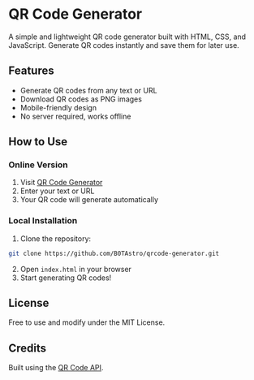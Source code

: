 # QR Code Generator

A simple and lightweight QR code generator built with HTML, CSS, and JavaScript. Generate QR codes instantly and save them for later use.

## Features
- Generate QR codes from any text or URL
- Download QR codes as PNG images
- Mobile-friendly design
- No server required, works offline

## How to Use

### Online Version
1. Visit [QR Code Generator](https://b0tastro.github.io/qrcode-generator/)
2. Enter your text or URL
3. Your QR code will generate automatically

### Local Installation
1. Clone the repository:
```bash
git clone https://github.com/B0TAstro/qrcode-generator.git
```
2. Open `index.html` in your browser
3. Start generating QR codes!

## License
Free to use and modify under the MIT License.

## Credits
Built using the [QR Code API](https://goqr.me/api/).